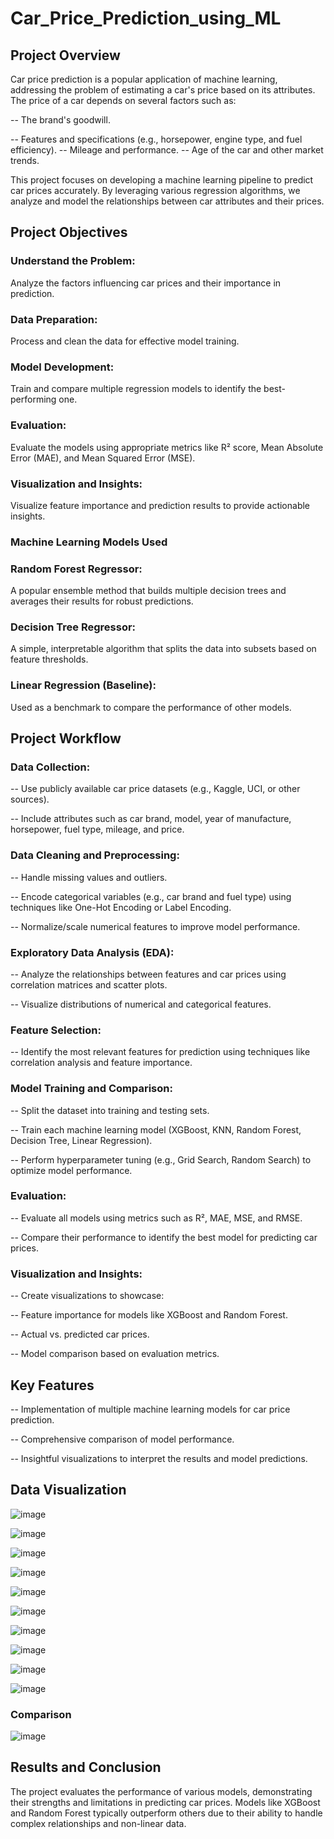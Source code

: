 # Car_Price_Prediction_using_ML

## Project Overview

Car price prediction is a popular application of machine learning, addressing the problem of estimating a car's price based on its attributes. The price of a car depends on several factors such as:

-- The brand's goodwill.

-- Features and specifications (e.g., horsepower, engine type, and fuel efficiency).
-- Mileage and performance.
-- Age of the car and other market trends.

This project focuses on developing a machine learning pipeline to predict car prices accurately. By leveraging various regression algorithms, we analyze and model the relationships between car attributes and their prices.


## Project Objectives

### Understand the Problem: 
Analyze the factors influencing car prices and their importance in prediction.

### Data Preparation: 
Process and clean the data for effective model training.

### Model Development:
Train and compare multiple regression models to identify the best-performing one.

### Evaluation: 
Evaluate the models using appropriate metrics like R² score, Mean Absolute Error (MAE), and Mean Squared Error (MSE).

### Visualization and Insights: 

Visualize feature importance and prediction results to provide actionable insights.

### Machine Learning Models Used

### Random Forest Regressor:
A popular ensemble method that builds multiple decision trees and averages their results for robust predictions.

### Decision Tree Regressor:
A simple, interpretable algorithm that splits the data into subsets based on feature thresholds.

### Linear Regression (Baseline): 
Used as a benchmark to compare the performance of other models.

## Project Workflow

### Data Collection:

-- Use publicly available car price datasets (e.g., Kaggle, UCI, or other sources).

-- Include attributes such as car brand, model, year of manufacture, horsepower, fuel type, mileage, and price.

### Data Cleaning and Preprocessing:

-- Handle missing values and outliers.

-- Encode categorical variables (e.g., car brand and fuel type) using techniques like One-Hot Encoding or Label Encoding.

-- Normalize/scale numerical features to improve model performance.

### Exploratory Data Analysis (EDA):

-- Analyze the relationships between features and car prices using correlation matrices and scatter plots.

-- Visualize distributions of numerical and categorical features.

### Feature Selection:

-- Identify the most relevant features for prediction using techniques like correlation analysis and feature importance.

### Model Training and Comparison:

-- Split the dataset into training and testing sets.

-- Train each machine learning model (XGBoost, KNN, Random Forest, Decision Tree, Linear Regression).

-- Perform hyperparameter tuning (e.g., Grid Search, Random Search) to optimize model performance.

### Evaluation:

-- Evaluate all models using metrics such as R², MAE, MSE, and RMSE.

-- Compare their performance to identify the best model for predicting car prices.

### Visualization and Insights:

-- Create visualizations to showcase:

-- Feature importance for models like XGBoost and Random Forest.

-- Actual vs. predicted car prices.

-- Model comparison based on evaluation metrics.


## Key Features

-- Implementation of multiple machine learning models for car price prediction.

-- Comprehensive comparison of model performance.

-- Insightful visualizations to interpret the results and model predictions.

## Data Visualization 


![image](https://github.com/user-attachments/assets/dad86fd9-d8a7-49e9-be94-d0b411afdf42)


![image](https://github.com/user-attachments/assets/30f9bb8e-34a3-4586-86a2-90d76e6d997a)


![image](https://github.com/user-attachments/assets/f424d196-fc4e-445e-aa0a-98c656d21d2d)


![image](https://github.com/user-attachments/assets/d928ebef-4ac1-47c9-a379-7f6e0383117f)


![image](https://github.com/user-attachments/assets/9207c962-19fa-44e8-b461-06389572789f)


![image](https://github.com/user-attachments/assets/1519dd42-f17d-4b79-99ac-9dfcb6113508)


![image](https://github.com/user-attachments/assets/ec922d7c-da93-4985-8ac9-9f662ff55271)


![image](https://github.com/user-attachments/assets/609fdea0-667a-46c1-b118-fddacabc0a81)


![image](https://github.com/user-attachments/assets/28f90a67-608e-4866-a6d8-41d9b34f4bc0)


![image](https://github.com/user-attachments/assets/500be9e6-5a7a-4e73-877c-541031acfaef)

### Comparison

![image](https://github.com/user-attachments/assets/1298657b-1435-4296-8143-1d3960dd5afa)


## Results and Conclusion

The project evaluates the performance of various models, demonstrating their strengths and limitations in predicting car prices. Models like XGBoost and Random Forest typically outperform others due to their ability to handle complex relationships and non-linear data.
